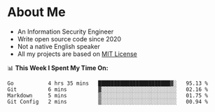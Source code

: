 # About Me

- An Information Security Engineer
- Write open source code since 2020
- Not a native English speaker
- All my projects are based on [MIT License](https://opensource.org/licenses/MIT)

📊 **This Week I Spent My Time On:**
<!--START_SECTION:waka-->
```text
Go           4 hrs 35 mins   ███████████████████████▓░   95.13 % 
Git          6 mins          ▓░░░░░░░░░░░░░░░░░░░░░░░░   02.16 % 
Markdown     5 mins          ▒░░░░░░░░░░░░░░░░░░░░░░░░   01.75 % 
Git Config   2 mins          ▒░░░░░░░░░░░░░░░░░░░░░░░░   00.94 % 
```
<!--END_SECTION:waka-->

